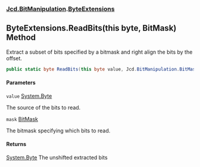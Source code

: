 ### [Jcd.BitManipulation](Jcd.BitManipulation.md 'Jcd.BitManipulation').[ByteExtensions](Jcd.BitManipulation.ByteExtensions.md 'Jcd.BitManipulation.ByteExtensions')

## ByteExtensions.ReadBits(this byte, BitMask) Method

Extract a subset of bits specified by a bitmask and right align the bits by the offset.

```csharp
public static byte ReadBits(this byte value, Jcd.BitManipulation.BitMask mask);
```
#### Parameters

<a name='Jcd.BitManipulation.ByteExtensions.ReadBits(thisbyte,Jcd.BitManipulation.BitMask).value'></a>

`value` [System.Byte](https://docs.microsoft.com/en-us/dotnet/api/System.Byte 'System.Byte')

The source of the bits to read.

<a name='Jcd.BitManipulation.ByteExtensions.ReadBits(thisbyte,Jcd.BitManipulation.BitMask).mask'></a>

`mask` [BitMask](Jcd.BitManipulation.BitMask.md 'Jcd.BitManipulation.BitMask')

The bitmask specifying which bits to read.

#### Returns
[System.Byte](https://docs.microsoft.com/en-us/dotnet/api/System.Byte 'System.Byte')
The unshifted extracted bits